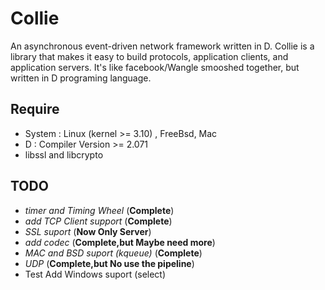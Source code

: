 # Collie
An asynchronous event-driven network framework written in D.
Collie is a library that makes it easy to build protocols, application clients, and application servers.
It's like facebook/Wangle smooshed together, but written in D programing language.

## Require
- System : Linux (kernel >= 3.10) , FreeBsd, Mac
- D : Compiler Version >= 2.071
- libssl and libcrypto

## TODO
- _timer and  Timing Wheel_ (__Complete__)
- _add TCP Client support_ (__Complete__)
- _SSL suport_ (__Now Only Server__)
- _add codec_ (__Complete,but Maybe need more__)
- _MAC and BSD suport (kqueue)_ (__Complete__)
- _UDP_ (__Complete,but No use the pipeline__)
- Test Add Windows suport (select)
